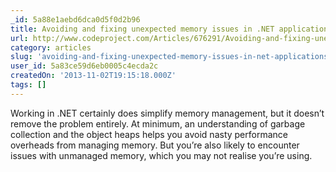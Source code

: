 ```yaml
---
_id: 5a88e1aebd6dca0d5f0d2b96
title: Avoiding and fixing unexpected memory issues in .NET applications
url: http://www.codeproject.com/Articles/676291/Avoiding-and-fixing-unexpected-memory-issues-in-NE
category: articles
slug: 'avoiding-and-fixing-unexpected-memory-issues-in-net-applications'
user_id: 5a83ce59d6eb0005c4ecda2c
createdOn: '2013-11-02T19:15:18.000Z'
tags: []
---
```


Working in .NET certainly does simplify memory management, but it doesn’t remove the problem entirely. At minimum, an understanding of garbage collection and the object heaps helps you avoid nasty performance overheads from managing memory. But you’re also likely to encounter issues with unmanaged memory, which you may not realise you’re using.
